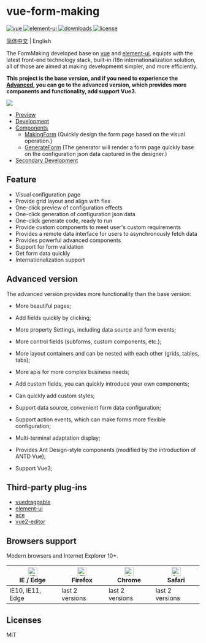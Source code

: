 # vue-form-making

<p>
  <a href="https://github.com/vuejs/vue">
    <img src="https://img.shields.io/badge/vue-2.6.5-brightgreen.svg" alt="vue">
  </a>
  
  <a href="https://github.com/ElemeFE/element">
    <img src="https://img.shields.io/badge/element--ui-2.9.1-brightgreen.svg" alt="element-ui">
  </a>
  
  <a href="https://www.npmjs.com/package/form-making">
    <img src="https://img.shields.io/npm/dt/form-making" alt="downloads">
  </a>
  
  <a href="https://github.com/GavinZhuLei/vue-form-making/blob/master/LICENSE">
    <img src="https://img.shields.io/github/license/GavinZhulei/vue-form-making" alt="license">
  </a>
</p>

[简体中文](./README.zh-CN.md) | English

The FormMaking developed base on [vue](https://github.com/vuejs/vue) and [element-ui](https://github.com/ElemeFE/element), equipts with the latest front-end technology stack, built-in i18n internationalization solution, all of those are aimed at making developmemt simpler, and more efficiently.

**This project is the base version, and if you need to experience the [Advanced](http://form.making.link), you can go to the advanced version, which provides more components and functionality, add support Vue3.**

![](https://cdn.form.making.link/Jietu20200708-202415-HD.gif)

* [Preview](https://form.making.link/basic-version)
* [Development](/docs/guide.md)
* [Components](/docs/component.md)
  * [MakingForm](/docs/component.md#makingform) (Quickly design the form page based on the visual operation.)
  * [GenerateForm](/docs/component.md#generateform) (The generator will render a form page quickly base on the configuration json data captured in the designer.)
* [Secondary Development](/docs/develop.md)

## Feature

* Visual configuration page
* Provide grid layout and align with flex
* One-click preview of configuration effects
* One-click generation of configuration json data
* One-click generate code, ready to run
* Provide custom components to meet user's custom requirements
* Provides a remote data interface for users to asynchronously fetch data
* Provides powerful advanced components
* Support for form validation
* Get form data quickly
* Internationalization support

## Advanced version

The advanced version provides more functionality than the base version:


* More beautiful pages;

* Add fields quickly by clicking;

* More property Settings, including data source and form events;

* More control fields (subforms, custom components, etc.);

* More layout containers and can be nested with each other (grids, tables, tabs);

* More apis for more complex business needs;

* Add custom fields, you can quickly introduce your own components;

* Can quickly add custom styles;

* Support data source, convenient form data configuration;

* Support action events, which can make forms more flexible configuration;

* Multi-terminal adaptation display;

* Provides Ant Design-style components (modified by the introduction of ANTD Vue);

* Support Vue3;

## Third-party plug-ins

* [vuedraggable](https://github.com/SortableJS/Vue.Draggable)
* [element-ui](https://github.com/ElemeFE/element)
* [ace](https://github.com/ajaxorg/ace)
* [vue2-editor](https://github.com/davidroyer/vue2-editor)

## Browsers support

Modern browsers and Internet Explorer 10+.

| [<img src="https://raw.githubusercontent.com/alrra/browser-logos/master/src/edge/edge_48x48.png" alt="IE / Edge" width="24px" height="24px" />](https://godban.github.io/browsers-support-badges/)</br>IE / Edge | [<img src="https://raw.githubusercontent.com/alrra/browser-logos/master/src/firefox/firefox_48x48.png" alt="Firefox" width="24px" height="24px" />](https://godban.github.io/browsers-support-badges/)</br>Firefox | [<img src="https://raw.githubusercontent.com/alrra/browser-logos/master/src/chrome/chrome_48x48.png" alt="Chrome" width="24px" height="24px" />](https://godban.github.io/browsers-support-badges/)</br>Chrome | [<img src="https://raw.githubusercontent.com/alrra/browser-logos/master/src/safari/safari_48x48.png" alt="Safari" width="24px" height="24px" />](https://godban.github.io/browsers-support-badges/)</br>Safari |
| --------- | --------- | --------- | --------- |
| IE10, IE11, Edge| last 2 versions| last 2 versions| last 2 versions

## Licenses

MIT
